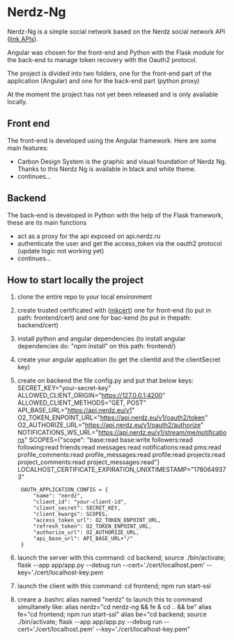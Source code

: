 # Nerdz-Ng

Nerdz-Ng is a simple social network based on the Nerdz social network API ([link APIs](https://api.nerdz.eu/docs)).

Angular was chosen for the front-end and Python with the Flask module for the back-end to manage token recovery with the Oauth2 protocol.

The project is divided into two folders, one for the front-end part of the application (Angular) and one for the back-end part (python proxy)

At the moment the project has not yet been released and is only available locally.

## Front end
The front-end is developed using the Angular framework. Here are some main features:
* Carbon Design System is the graphic and visual foundation of Nerdz Ng. Thanks to this Nerdz Ng is available in black and white theme.
* continues...

## Backend
The back-end is developed in Python with the help of the Flask framework, these are its main functions
* act as a proxy for the api exposed on api.nerdz.ru
* authenticate the user and get the access_token via the oauth2 protocol (update logic not working yet)
* continues...

## How to start locally the project
1. clone the entire repo to your local environment
2. create trusted certificated with ([mkcert](https://github.com/FiloSottile/mkcert)) one for front-end (to put in path: frontend/cert) and one for bac-kend (to put in thepath: backend/cert)
3. install python and angular dependencies (to install angular dependencies do: "npm install" on this path: frontend/)
4. create your angular application (to get the clientId and the clientSecret key)
5. create on backend the file config.py and put that below keys:
        SECRET_KEY="your-secret-key"
        ALLOWED_CLIENT_ORIGIN="https://127.0.0.1:4200"
        ALLOWED_CLIENT_METHODS="GET, POST"
        API_BASE_URL="https://api.nerdz.eu/v1"
        O2_TOKEN_ENPOINT_URL="https://api.nerdz.eu/v1/oauth2/token"
        O2_AUTHORIZE_URL="https://api.nerdz.eu/v1/oauth2/authorize"
        NOTIFICATIONS_WS_URL="https://api.nerdz.eu/v1/stream/me/notifications"
        SCOPES={"scope": "base:read base:write followers:read following:read friends:read messages:read notifications:read pms:read profile_comments:read profile_messages:read profile:read projects:read project_comments:read project_messages:read"}
        LOCALHOST_CERTIFICATE_EXPIRATION_UNIXTIMESTAMP="1780649373"

        OAUTH_APPLICATION_CONFIG = {
            "name": "nerdz",
            "client_id": "your-client-id",
            "client_secret": SECRET_KEY,
            "client_kwargs": SCOPES,
            "access_token_url": O2_TOKEN_ENPOINT_URL,
            "refresh_token": O2_TOKEN_ENPOINT_URL,
            "authorize_url": O2_AUTHORIZE_URL,
            "api_base_url": API_BASE_URL+"/"
        }
6. launch the server with this command:
        cd backend; source ./bin/activate; flask --app app/app.py --debug run --cert='./cert/localhost.pem' --key='./cert/localhost-key.pem
7. launch the client with this command:
        cd frontend; npm run start-ssl
8. creare a .bashrc alias named "nerdz" to launch this to command simultanely like:
    alias nerdz="cd nerdz-ng && fe & cd .. && be"
    alias fe="cd frontend; npm run start-ssl"
    alias be="cd backend; source ./bin/activate; flask --app app/app.py --debug run --cert='./cert/localhost.pem' --key='./cert/localhost-key.pem"

